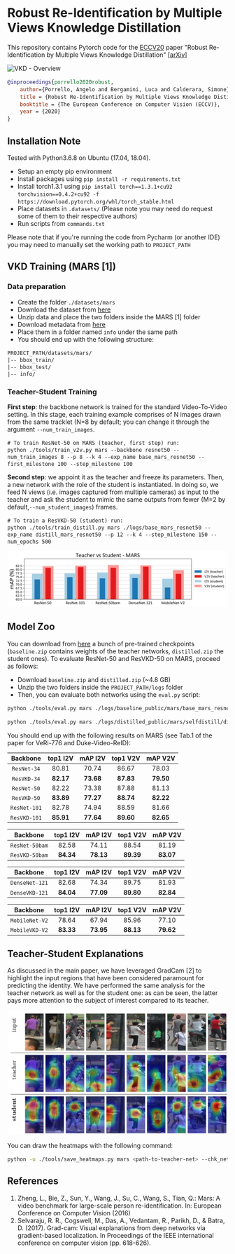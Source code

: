 # Robust Re-Identification by Multiple Views Knowledge Distillation

This repository contains Pytorch code for the [ECCV20](https://eccv2020.eu/) paper "Robust Re-Identification by Multiple Views Knowledge Distillation" [[arXiv](http://arxiv.org/abs/2007.04174)]

![VKD - Overview](images/mvd_framework.png)

```bibtex
@inproceedings{porrello2020robust,
    author={Porrello, Angelo and Bergamini, Luca and Calderara, Simone},
    title = {Robust Re-Identification by Multiple Views Knowledge Distillation},
    booktitle = {The European Conference on Computer Vision (ECCV)},
    year = {2020}
}
```

## Installation Note

Tested with Python3.6.8 on Ubuntu (17.04, 18.04).

- Setup an empty pip environment 
- Install packages using ``pip install -r requirements.txt``
- Install torch1.3.1 using ``pip install torch==1.3.1+cu92 torchvision==0.4.2+cu92 -f https://download.pytorch.org/whl/torch_stable.html
``
- Place datasets in ``.datasets/`` (Please note you may need do request some of them to their respective authors)
- Run scripts from ```commands.txt```

Please note that if you're running the code from Pycharm (or another IDE) you may need to manually set the working path to ``PROJECT_PATH``

## VKD Training (MARS [1])

### Data preparation
- Create the folder ``./datasets/mars``
- Download the dataset from [here](https://drive.google.com/drive/u/1/folders/0B6tjyrV1YrHeMVV2UFFXQld6X1E)
- Unzip data and place the two folders inside the MARS [1] folder
- Download metadata from [here](https://github.com/liangzheng06/MARS-evaluation/tree/master/info)
- Place them in a folder named ``info`` under the same path
- You should end up with the following structure:

```
PROJECT_PATH/datasets/mars/
|-- bbox_train/
|-- bbox_test/
|-- info/
```

### Teacher-Student Training

**First step**: the backbone network is trained for the standard Video-To-Video setting. In this stage, each training example comprises of N images drawn from the same tracklet (N=8 by default; you can change it through the argument ``--num_train_images``.

```shell
# To train ResNet-50 on MARS (teacher, first step) run:
python ./tools/train_v2v.py mars --backbone resnet50 --num_train_images 8 --p 8 --k 4 --exp_name base_mars_resnet50 --first_milestone 100 --step_milestone 100
```

**Second step**: we appoint it as the teacher and freeze its parameters. Then, a new network with the role of the student is instantiated. In doing so, we feed N views (i.e. images captured from multiple cameras) as input to the teacher and ask the student to mimic the same outputs from fewer (M=2 by default,``--num_student_images``) frames.
```shell
# To train a ResVKD-50 (student) run:
python ./tools/train_distill.py mars ./logs/base_mars_resnet50 --exp_name distill_mars_resnet50 --p 12 --k 4 --step_milestone 150 --num_epochs 500
```

![](images/mars_all_withstudent.png)

## Model Zoo

You can download from [here](https://drive.google.com/drive/folders/1EiiV4Q02dP9ASE7-zvlZdIDin3Xf6qp2?usp=sharing) a bunch of pre-trained checkpoints (``baseline.zip`` contains weights of the teacher networks, ``distilled.zip`` the student ones). To evaluate ResNet-50 and ResVKD-50 on MARS, proceed as follows:
- Download ``baseline.zip`` and ``distilled.zip`` (~4.8 GB)
- Unzip the two folders inside the ``PROJECT_PATH/logs`` folder
- Then, you can evaluate both networks using the ``eval.py`` script:

```sh
python ./tools/eval.py mars ./logs/baseline_public/mars/base_mars_resnet50 --trinet_chk_name chk_end
```

```sh
python ./tools/eval.py mars ./logs/distilled_public/mars/selfdistill/distill_mars_resnet50 --trinet_chk_name chk_di_1
```

You should end up with the following results on MARS (see Tab.1 of the paper for VeRi-776 and Duke-Video-ReID):

Backbone|top1 I2V|mAP I2V|top1 V2V|mAP V2V
:-:|:-:|:-:|:-:|:-:
``ResNet-34`` | 80.81 | 70.74 | 86.67 | 78.03 
``ResVKD-34`` | **82.17** | **73.68** | **87.83** | **79.50**
``ResNet-50`` | 82.22 | 73.38 | 87.88 | 81.13 
``ResVKD-50`` | **83.89** | **77.27** | **88.74** | **82.22** 
``ResNet-101`` | 82.78 | 74.94 | 88.59 | 81.66 
``ResVKD-101`` | **85.91** | **77.64** | **89.60** | **82.65** 

Backbone|top1 I2V|mAP I2V|top1 V2V|mAP V2V
:-:|:-:|:-:|:-:|:-:
``ResNet-50bam`` | 82.58 | 74.11 | 88.54 | 81.19 
``ResVKD-50bam`` | **84.34** | **78.13** | **89.39** | **83.07** 

Backbone|top1 I2V|mAP I2V|top1 V2V|mAP V2V
:-:|:-:|:-:|:-:|:-:
``DenseNet-121`` | 82.68 | 74.34 | 89.75 | 81.93 
``DenseVKD-121`` | **84.04** | **77.09** | **89.80** | **82.84** 

Backbone|top1 I2V|mAP I2V|top1 V2V|mAP V2V
:-:|:-:|:-:|:-:|:-:
``MobileNet-V2`` | 78.64 | 67.94 | 85.96 | 77.10 
``MobileVKD-V2`` | **83.33** | **73.95** | **88.13** | **79.62**

## Teacher-Student Explanations

As discussed in the main paper, we have leveraged GradCam [2] to highlight the input regions that have been considered paramount for predicting the identity. We have performed the same analysis for the teacher network as well as for the student one: as can be seen, the latter pays more attention to the subject of interest compared to its teacher.

![Model Explanation](images/gradcam.png)

You can draw the heatmaps with the following command:

```sh
python -u ./tools/save_heatmaps.py mars <path-to-teacher-net> --chk_net1 <teacher-checkpoint-name> <path-to-student-net> --chk_net2 <student-checkpoint-name> --dest_path <output-dir>
```

## References

1. Zheng, L., Bie, Z., Sun, Y., Wang, J., Su, C., Wang, S., Tian, Q.: Mars: A video benchmark for large-scale person re-identification. In: European Conference on Computer Vision (2016)
2. Selvaraju, R. R., Cogswell, M., Das, A., Vedantam, R., Parikh, D., & Batra, D. (2017). Grad-cam: Visual explanations from deep networks via gradient-based localization. In Proceedings of the IEEE international conference on computer vision (pp. 618-626).
